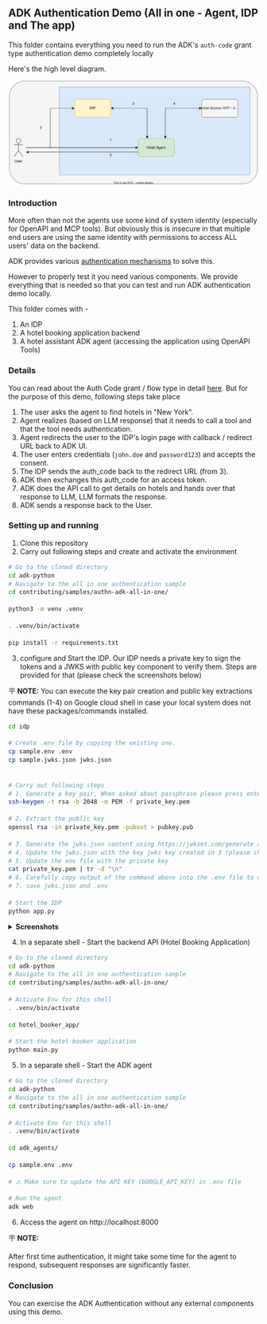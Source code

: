 ## ADK Authentication Demo (All in one - Agent, IDP and The app)

This folder contains everything you need to run the ADK's `auth-code` grant type authentication demo completely locally

Here's the high level diagram.

![alt](doc_images/adk-auth-all-in-one.svg)

### Introduction
More often than not the agents use some kind of system identity (especially for OpenAPI and MCP tools). But obviously this is insecure in that multiple end users are using the same identity with permissions to access ALL users' data on the backend.

ADK provides various [authentication mechanisms](https://google.github.io/adk-docs/tools/authentication/) to solve this.

However to properly test it you need various components. We provide everything that is needed so that you can test and run ADK authentication demo locally. 

This folder comes with - 

1. An IDP
2. A hotel booking application backend
3. A hotel assistant ADK agent (accessing the application using OpenAPI Tools)


### Details

You can read about the Auth Code grant / flow type in detail [here](https://developer.okta.com/blog/2018/04/10/oauth-authorization-code-grant-type). But for the purpose of this demo, following steps take place


1. The user asks the agent to find hotels in "New York".
2. Agent realizes (based on LLM response) that it needs to call a tool and that the tool needs authentication.
3. Agent redirects the user to the IDP's login page with callback / redirect URL back to ADK UI.
4. The user enters credentials (`john.doe` and `password123`) and accepts the consent.
5. The IDP sends the auth_code back to the redirect URL (from 3).
6. ADK then exchanges this auth_code for an access token.
7. ADK does the API call to get details on hotels and hands over that response to LLM, LLM formats the response.
8. ADK sends a response back to the User.


### Setting up and running

1. Clone this repository
2. Carry out following steps and create and activate the environment
```bash
# Go to the cloned directory
cd adk-python
# Navigate to the all in one authentication sample
cd contributing/samples/authn-adk-all-in-one/

python3 -m venv .venv

. .venv/bin/activate

pip install -r requirements.txt

```
3. configure and Start the IDP. Our IDP needs a private key to sign the tokens and a JWKS with public key component to verify them. Steps are provided for that (please check the screenshots below)

🪧 **NOTE:**
You can execute the key pair creation and public key extractions commands (1-4) on Google cloud shell in case your local system does not have these packages/commands installed.

```bash
cd idp

# Create .env file by copying the existing one.
cp sample.env .env
cp sample.jwks.json jwks.json


# Carry out following steps
# 1. Generate a key pair, When asked about passphrase please press enter (empty passphrase)
ssh-keygen -t rsa -b 2048 -m PEM -f private_key.pem

# 2. Extract the public key
openssl rsa -in private_key.pem -pubout > pubkey.pub

# 3. Generate the jwks.json content using https://jwkset.com/generate and this public key (choose key algorithm RS256 and Key use Signature) (Please check the screenshot)
# 4. Update the jwks.json with the key jwks key created in 3 (please check the screenshot)
# 5. Update the env file with the private key
cat private_key.pem | tr -d "\n"
# 6. Carefully copy output of the command above into the .env file to update the value of PRIVATE_KEY
# 7. save jwks.json and .env

# Start the IDP
python app.py
```
<details>

<summary><b>Screenshots</b></summary>
Generating JWKS - 

![alt](doc_images/jwksgen.png)

Updated `jwks.json` (notice the key is added in the existing array)

![alt](doc_images/jwks_updated.png)


</details>

4. In a separate shell - Start the backend API (Hotel Booking Application)
```bash
# Go to the cloned directory
cd adk-python
# Navigate to the all in one authentication sample
cd contributing/samples/authn-adk-all-in-one/

# Activate Env for this shell
. .venv/bin/activate

cd hotel_booker_app/

# Start the hotel booker application
python main.py

```

5. In a separate shell - Start the ADK agent
```bash
# Go to the cloned directory
cd adk-python
# Navigate to the all in one authentication sample
cd contributing/samples/authn-adk-all-in-one/

# Activate Env for this shell
. .venv/bin/activate

cd adk_agents/

cp sample.env .env

# ⚠️ Make sure to update the API KEY (GOOGLE_API_KEY) in .env file

# Run the agent
adk web

```
6. Access the agent on http://localhost:8000

🪧 **NOTE:**

After first time authentication,  it might take some time for the agent to respond, subsequent responses are significantly faster.

### Conclusion

You can exercise the ADK Authentication without any external components using this demo.

